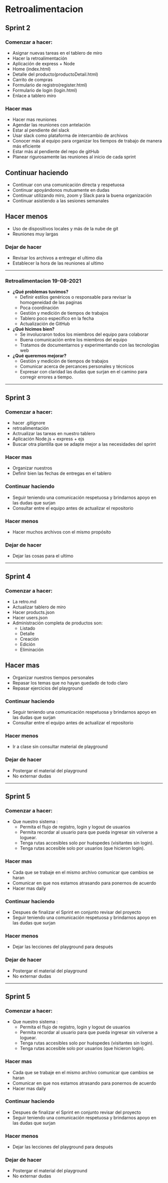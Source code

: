 # Retroalimentacion

## Sprint 2

### Comenzar a hacer:

- Asignar nuevas tareas en el tablero de miro
- Hacer la retroalimentación
- Aplicación de express + Node
- Home (index.html)
- Detalle del producto(productoDetail.html)
- Carrito de compras
- Formulario de registro(register.html)
- Formulario de login (login.html)
- Enlace a tablero miro

### Hacer mas

- Hacer mas reuniones
- Agendar las reuniones con antelación
- Estar al pendiente del slack
- Usar slack como plataforma de intercambio de archivos
- Conocer más al equipo para organizar los tiempos de trabajo de manera más eficiente
- Estar más al pendiente del repo de gitHub
- Planear rigurosamente las reuniones al inicio de cada sprint

## Continuar haciendo

- Continuar con una comunicación directa y respetuosa
- Continuar apoyándonos mutuamente en dudas
- Continuar utilizando miro, zoom y Slack para la buena organización
- Continuar asistiendo a las sesiones semanales

## Hacer menos

- Uso de dispositivos locales y más de la nube de git
- Reuniones muy largas

### Dejar de hacer

- Revisar los archivos a entregar el ultimo día
- Establecer la hora de las reuniones al ultimo
-----------

### Retroalimentacion 19-08-2021

- **¿Qué problemas tuvimos?**
    - Definir estilos genéricos o responsable para revisar la homogeneidad de las paginas
    - Poca coordinación
    - Gestión y medición de tiempos de trabajos
    - Tablero poco especifico en la fecha
    - Actualización de GitHub
- **¿Qué hicimos bien?**
    - Se involucraron todos los miembros del equipo para colaborar
    - Buena comunicación entre los miembros del equipo
    - Tratamos de documentarnos y experimentando con las tecnologías web
- **¿Qué queremos mejorar?**
    - Gestión y medición de tiempos de trabajos
    - Comunicar acerca de percances personales y técnicos
    - Expresar con claridad las dudas que surjan en el camino para corregir errores a tiempo.
----
## Sprint 3

### Comenzar a hacer:

- hacer .gitignore
- retroalimentación
- Actrualizar las tareas en nuestro tablero
- Aplicación Node.js + express + ejs
- Buscar otra plantilla que se adapte mejor a las necesidades del sprint

### Hacer mas

- Organizar nuestros
- Definir bien las fechas de entregas en el tablero

### Continuar haciendo

- Seguir teniendo una comunicación respetuosa y brindarnos apoyo en las dudas que surjan
- Consultar entre el equipo antes de actualizar el repositorio

### Hacer menos

- Hacer muchos archivos con el mismo propósito

### Dejar de hacer

- Dejar las cosas para el ultimo
---
## Sprint 4


### Comenzar a hacer:
- La retro.md 
- Actualizar tablero de miro
- Hacer products.json
- Hacer users.json
- Administración completa de productos son:
    - Listado
    - Detalle
    - Creación
    - Edición
    - Eliminación

## Hacer mas
- Organizar nuestros tiempos personales
- Repasar los temas que no hayan quedado de todo claro
- Repasar ejercicios del playground

### Continuar haciendo

- Seguir teniendo una comunicación respetuosa y brindarnos apoyo en las dudas que surjan
- Consultar entre el equipo antes de actualizar el repositorio


### Hacer menos
- Ir a clase sin consultar material de playground

### Dejar de hacer
- Postergar el material del playground
- No externar dudas

----
## Sprint 5

### Comenzar a hacer:

- Que nuestro sistema :
    - Permita el flujo de registro, login y logout de usuarios
    - Permita recordar al usuario para que pueda ingresar sin volverse a loguear.
    - Tenga rutas accesibles solo por huéspedes (visitantes sin login).
    - Tenga rutas accesible solo por usuarios (que hicieron login).

### Hacer mas

- Cada que se trabaje en el mismo archivo comunicar que cambios se haran
- Comunicar en que nos estamos atrasando para ponernos de acuerdo
- Hacer mas daily

### Continuar haciendo

- Despues de finalizar el Sprint en conjunto revisar del proyecto
- Seguir teniendo una comunicación respetuosa y brindarnos apoyo en las dudas que surjan

### Hacer menos

- Dejar las lecciones del playground para después

### Dejar de hacer

- Postergar el material del playground
- No externar dudas

----

## Sprint 5

### Comenzar a hacer:

- Que nuestro sistema :
    - Permita el flujo de registro, login y logout de usuarios
    - Permita recordar al usuario para que pueda ingresar sin volverse a loguear.
    - Tenga rutas accesibles solo por huéspedes (visitantes sin login).
    - Tenga rutas accesible solo por usuarios (que hicieron login).

### Hacer mas

- Cada que se trabaje en el mismo archivo comunicar que cambios se haran
- Comunicar en que nos estamos atrasando para ponernos de acuerdo
- Hacer mas daily

### Continuar haciendo

- Despues de finalizar el Sprint en conjunto revisar del proyecto
- Seguir teniendo una comunicación respetuosa y brindarnos apoyo en las dudas que surjan

### Hacer menos

- Dejar las lecciones del playground para después

### Dejar de hacer

- Postergar el material del playground
- No externar dudas